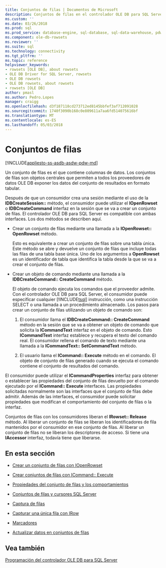 ```yaml
---
title: Conjuntos de filas | Documentos de Microsoft
description: Conjuntos de filas en el controlador OLE DB para SQL Server
ms.custom: ''
ms.date: 03/26/2018
ms.prod: sql
ms.prod_service: database-engine, sql-database, sql-data-warehouse, pdw
ms.component: ole-db-rowsets
ms.reviewer: ''
ms.suite: sql
ms.technology: connectivity
ms.tgt_pltfrm: ''
ms.topic: reference
helpviewer_keywords:
- rowsets [OLE DB], about rowsets
- OLE DB Driver for SQL Server, rowsets
- OLE DB rowsets
- OLE DB rowsets, about rowsets
- rowsets [OLE DB]
author: pmasl
ms.author: Pedro.Lopes
manager: craigg
ms.openlocfilehash: d3f187118cd273712ed8145bbfef3af712091028
ms.sourcegitcommit: 1740f3090b168c0e809611a7aa6fd514075616bf
ms.translationtype: MT
ms.contentlocale: es-ES
ms.lasthandoff: 05/03/2018
---
```

# <a name="rowsets"></a>Conjuntos de filas
[!INCLUDE[appliesto-ss-asdb-asdw-pdw-md](../../../includes/appliesto-ss-asdb-asdw-pdw-md.md)]

  Un conjunto de filas es el que contiene columnas de datos. Los conjuntos de filas son objetos centrales que permiten a todos los proveedores de datos OLE DB exponer los datos del conjunto de resultados en formato tabular.  
  
 Después de que un consumidor crea una sesión mediante el uso de la **IDBCreateSession::** método, el consumidor puede utilizar el **IOpenRowset** o **IDBCreateCommand** interfaz en la sesión que se va a crear un conjunto de filas. El controlador OLE DB para SQL Server es compatible con ambas interfaces. Los dos métodos se describen aquí.  
  
-   Crear un conjunto de filas mediante una llamada a la **IOpenRowset:: OpenRowset** método.  
  
     Esto es equivalente a crear un conjunto de filas sobre una tabla única. Este método se abre y devuelve un conjunto de filas que incluye todas las filas de una tabla base única. Uno de los argumentos a **OpenRowset** es un identificador de tabla que identifica la tabla desde la que se va a crear el conjunto de filas.  
  
-   Crear un objeto de comando mediante una llamada a la **IDBCreateCommand:: CreateCommand** método.  
  
     El objeto de comando ejecuta los comandos que el proveedor admite. Con el controlador OLE DB para SQL Server, el consumidor puede especificar cualquier [!INCLUDE[tsql](../../../includes/tsql-md.md)] instrucción, como una instrucción SELECT o una llamada a un procedimiento almacenado. Los pasos para crear un conjunto de filas utilizando un objeto de comando son:  
  
    1.  El consumidor llama el **IDBCreateCommand:: CreateCommand** método en la sesión que se va a obtener un objeto de comando que solicita la **ICommandText** interfaz en el objeto de comando. Esto **ICommandText** interfaz establece y recupera el texto del comando real. El consumidor rellena el comando de texto mediante una llamada a la **ICommandText:: SetCommandText** método.  
  
    2.  El usuario llama el **ICommand:: Execute** método en el comando. El objeto de conjunto de filas generado cuando se ejecuta el comando contiene el conjunto de resultados del comando.  
  
 El consumidor puede utilizar el **ICommandProperties** interfaz para obtener o establecer las propiedades del conjunto de filas devuelto por el comando ejecutado por el **ICommand:: Execute** interfaces. Las propiedades solicitadas normalmente son las interfaces que el conjunto de filas debe admitir. Además de las interfaces, el consumidor puede solicitar propiedades que modifican el comportamiento del conjunto de filas o la interfaz.  
  
 Conjuntos de filas con los consumidores liberan el **IRowset:: Release** método. Al liberar un conjunto de filas se liberan los identificadores de fila mantenidos por el consumidor en ese conjunto de filas. Al liberar un conjunto de filas no se liberan los descriptores de acceso. Si tiene una **IAccessor** interfaz, todavía tiene que liberarse.  
  
## <a name="in-this-section"></a>En esta sección  
  
-   [Crear un conjunto de filas con IOpenRowset](../../oledb/ole-db-rowsets/creating-a-rowset-with-iopenrowset.md)  
  
-   [Crear conjuntos de filas con ICommand:: Execute](../../oledb/ole-db-rowsets/creating-rowsets-with-icommand-execute.md)  
  
-   [Propiedades del conjunto de filas y los comportamientos](../../oledb/ole-db-rowsets/rowset-properties-and-behaviors.md)  
  
-   [Conjuntos de filas y cursores SQL Server](../../oledb/ole-db-rowsets/rowsets-and-sql-server-cursors.md)  
  
-   [Captura de filas](../../oledb/ole-db-rowsets/fetching-rows.md)  
  
-   [Capturar una única fila con IRow](../../oledb/ole-db-rowsets/fetching-a-single-row-with-irow.md)  
  
-   [Marcadores](../../oledb/ole-db-rowsets/bookmarks.md)  
  
-   [Actualizar datos en conjuntos de filas](../../oledb/ole-db-rowsets/updating-data-in-rowsets.md)  
  
## <a name="see-also"></a>Vea también  
 [Programación del controlador OLE DB para SQL Server](../../oledb/ole-db/oledb-driver-for-sql-server-programming.md)  
  
  
